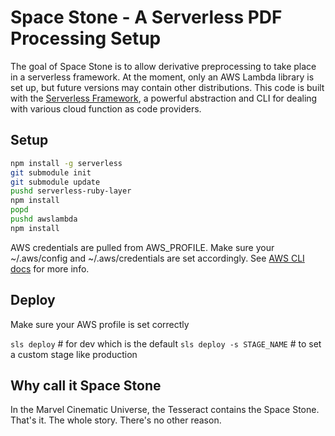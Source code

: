 # Space Stone - A Serverless PDF Processing Setup

The goal of Space Stone is to allow derivative preprocessing to take place in a serverless framework. At the moment, only an AWS Lambda library is set up, but future versions may contain other distributions. This code is built with the [Serverless Framework](https://www.serverless.com/framework/docs), a powerful abstraction and CLI for dealing with various cloud function as code providers.

## Setup
```bash
npm install -g serverless
git submodule init
git submodule update
pushd serverless-ruby-layer
npm install
popd
pushd awslambda
npm install
```

AWS credentials are pulled from AWS_PROFILE. Make sure your ~/.aws/config and ~/.aws/credentials are set accordingly. See [AWS CLI docs](https://awscli.amazonaws.com/v2/documentation/api/latest/reference/configure/index.html)
 for more info.

## Deploy
Make sure your AWS profile is set correctly

`sls deploy` # for dev which is the default
`sls deploy -s STAGE_NAME` # to set a custom stage like production


## Why call it Space Stone
In the Marvel Cinematic Universe, the Tesseract contains the Space Stone. That's it. The whole story. There's no other reason.
